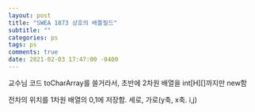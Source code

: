 ```yaml
---
layout: post
title: "SWEA 1873 상호의 배틀필드"
subtitle: ""
categories: ps
tags: ps
comments: true
date: 2021-02-03 17:47:00 -0400
---
```


교수님 코드
toCharArray를 쓸거라서, 
초반에 2차원 배열을 int[H][]까지만 new함

전차의 위치를 1차원 배열의 0,1에 저장함. 세로, 가로(y축, x축. i,j)